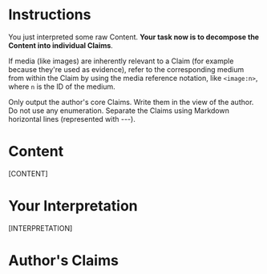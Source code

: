 # Instructions
You just interpreted some raw Content. **Your task now is to decompose the Content into individual Claims**.

If media (like images) are inherently relevant to a Claim (for example because they're used as evidence), refer to the corresponding medium from within the Claim by using the media reference notation, like `<image:n>`, where `n` is the ID of the medium.

Only output the author's core Claims. Write them in the view of the author. Do not use any enumeration. Separate the Claims using Markdown horizontal lines (represented with ---).

# Content
[CONTENT]

# Your Interpretation
[INTERPRETATION]

# Author's Claims